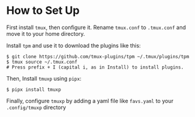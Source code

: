 # How to Set Up
First install `tmux`, then configure it. Rename `tmux.conf` to `.tmux.conf` and move it to your home directory.

Install `tpm` and use it to download the plugins like this:
```
$ git clone https://github.com/tmux-plugins/tpm ~/.tmux/plugins/tpm
$ tmux source ~/.tmux.conf
# Press prefix + I (capital i, as in Install) to install plugins.
```

Then, Install `tmuxp` using `pipx`:
```
$ pipx install tmuxp
```

Finally, configure `tmuxp` by adding a yaml file like `favs.yaml` to your `.config/tmuxp` directory
